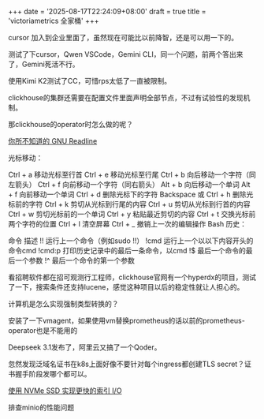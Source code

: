 +++
date = '2025-08-17T22:24:09+08:00'
draft = true
title = 'victoriametrics 全家桶'
+++

cursor 加入到企业里面了，虽然现在可能比以前降智，还是可以用一下的。

测试了下cursor，Qwen VSCode，Gemini CLI，同一个问题，前两个答出来了，Gemini死活不行。

使用Kimi K2测试了CC，可惜rps太低了一直被限制。

clickhouse的集群还需要在配置文件里面声明全部节点，不过有试验性的发现机制。

那clickhouse的operator时怎么做的呢？

[你所不知道的 GNU Readline](https://lyk-love.cn/2025/05/28/gnu-readline/)

光标移动：

Ctrl + a	移动光标至行首
Ctrl + e	移动光标至行尾
Ctrl + b	向后移动一个字符（同左箭头）
Ctrl + f	向前移动一个字符（同右箭头）
Alt + b	向后移动一个单词
Alt + f	向前移动一个单词
Ctrl + d	删除光标下的字符
Backspace 或 Ctrl + h	删除光标前的字符
Ctrl + k	剪切从光标到行尾的内容
Ctrl + u	剪切从光标到行首的内容
Ctrl + w	剪切光标前的一个单词
Ctrl + y	粘贴最近剪切的内容
Ctrl + t	交换光标前两个字符的位置
Ctrl + l	清空屏幕
Ctrl + _	撤销上一次的编辑操作
Bash 历史：

命令	描述
!!	运行上一个命令（例如sudo !!）
!cmd	运行上一个以以下内容开头的命令cmd
!cmd:p	打印历史记录中的最后一条命令，以cmd
!$	最后一个命令的最后一个参数
!^	最后一个命令的第一个参数

看招聘软件都在招可观测行工程师，clickhouse官网有一个hyperdx的项目，测试了一下，搜索条件还支持lucene，感觉这种项目以后的稳定性就让人担心的。

计算机是怎么实现强制类型转换的？

安装了一下vmagent，如果使用vm替换prometheus的话以前的prometheus-operator也是不能用的

Deepseek 3.1发布了，阿里云又搞了一个Qoder。

忽然发现泛域名证书在k8s上面好像不要针对每个ingress都创建TLS secret？证书握手阶段发哪个都可以。

[使用 NVMe SSD 实现更快的索引 I/O](https://www.marginalia.nu/log/a_123_index_io/)

排查minio的性能问题
